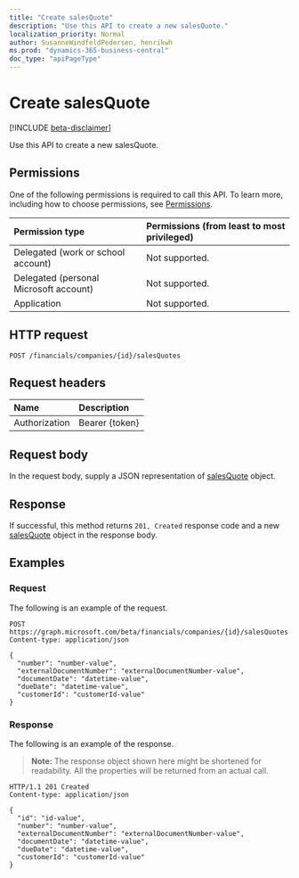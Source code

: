 ```yaml
---
title: "Create salesQuote"
description: "Use this API to create a new salesQuote."
localization_priority: Normal
author: SusanneWindfeldPedersen, henrikwh
ms.prod: "dynamics-365-business-central"
doc_type: "apiPageType"
---
```


# Create salesQuote

[!INCLUDE [beta-disclaimer](../../includes/beta-disclaimer.md)]

Use this API to create a new salesQuote.

## Permissions

One of the following permissions is required to call this API. To learn more, including how to choose permissions, see [Permissions](/graph/permissions-reference).

| Permission type                        | Permissions (from least to most privileged) |
|:---------------------------------------|:--------------------------------------------|
| Delegated (work or school account)     | Not supported. |
| Delegated (personal Microsoft account) | Not supported. |
| Application                            | Not supported. |

## HTTP request

<!-- { "blockType": "ignored" } -->

```http
POST /financials/companies/{id}/salesQuotes
```

## Request headers

| Name          | Description   |
|:--------------|:--------------|
| Authorization | Bearer {token} |

## Request body

In the request body, supply a JSON representation of [salesQuote](../resources/dynamics-salesquote.md) object.

## Response

If successful, this method returns `201, Created` response code and a new [salesQuote](../resources/dynamics-salesquote.md) object in the response body.

## Examples

### Request

The following is an example of the request.
<!-- {
  "blockType": "request",
  "name": "create_salesquote_from_company"
}-->

```http
POST https://graph.microsoft.com/beta/financials/companies/{id}/salesQuotes
Content-type: application/json

{
  "number": "number-value",
  "externalDocumentNumber": "externalDocumentNumber-value",
  "documentDate": "datetime-value",
  "dueDate": "datetime-value",
  "customerId": "customerId-value"
}
```

### Response

The following is an example of the response.

> **Note:** The response object shown here might be shortened for readability. All the properties will be returned from an actual call.

<!-- {
  "blockType": "response",
  "truncated": true,
  "@odata.type": "microsoft.graph.salesQuote"
} -->

```http
HTTP/1.1 201 Created
Content-type: application/json

{
  "id": "id-value",
  "number": "number-value",
  "externalDocumentNumber": "externalDocumentNumber-value",
  "documentDate": "datetime-value",
  "dueDate": "datetime-value",
  "customerId": "customerId-value"
}
```

<!-- uuid: 16cd6b66-4b1a-43a1-adaf-3a886856ed98
2019-02-04 14:57:30 UTC -->
<!-- {
  "type": "#page.annotation",
  "description": "Create salesQuote",
  "keywords": "",
  "section": "documentation",
  "tocPath": ""
}-->